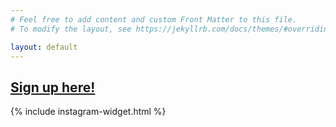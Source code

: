 ```yaml
---
# Feel free to add content and custom Front Matter to this file.
# To modify the layout, see https://jekyllrb.com/docs/themes/#overriding-theme-defaults

layout: default
---
```

<h2 class="cta cta--signup">
  <a href="https://discordapp.com/invite/TRf9XjYhG6" target="_blank">Sign up here!</a>
</h2>

<section class="embed embed--instagram">
  {% include instagram-widget.html %}
</section>
